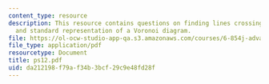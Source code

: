 ```yaml
---
content_type: resource
description: This resource contains questions on finding lines crossing a rectangle
  and standard representation of a Voronoi diagram.
file: https://ol-ocw-studio-app-qa.s3.amazonaws.com/courses/6-854j-advanced-algorithms-fall-2005/da212198f79af34b3bcf29c9e48fd28f_ps12.pdf
file_type: application/pdf
resourcetype: Document
title: ps12.pdf
uid: da212198-f79a-f34b-3bcf-29c9e48fd28f
---
```


